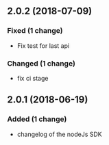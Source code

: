 ## 2.0.2 (2018-07-09)

### Fixed (1 change)
* Fix test for last api

### Changed (1 change)
* fix ci stage

## 2.0.1 (2018-06-19)

### Added (1 change)
* changelog of the nodeJs SDK




